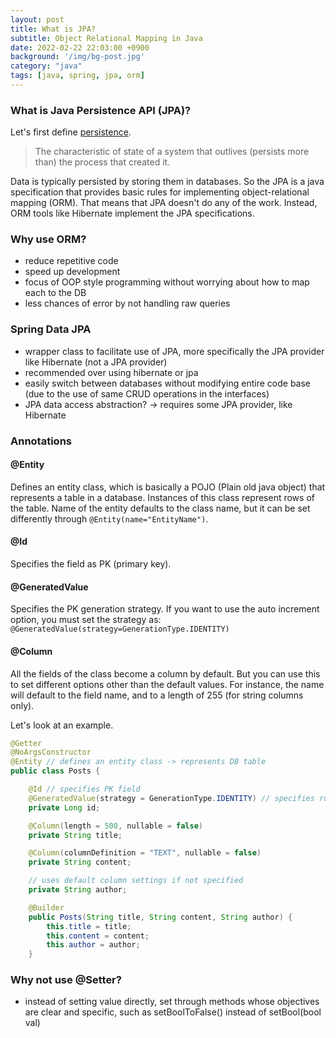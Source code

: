 ```yaml
---
layout: post
title: What is JPA?
subtitle: Object Relational Mapping in Java
date: 2022-02-22 22:03:00 +0900
background: '/img/bg-post.jpg'
category: "java"
tags: [java, spring, jpa, orm]
---
```


### What is Java Persistence API (JPA)?
Let's first define [persistence](https://en.wikipedia.org/wiki/Persistence_(computer_science)).
> The characteristic of state of a system that outlives (persists more than) the process that created it. 

Data is typically persisted by storing them in databases. So the JPA is a java specification that provides basic rules for implementing object-relational mapping (ORM). That means that JPA doesn't do any of the work. Instead, ORM tools like Hibernate implement the JPA specifications. 

### Why use ORM?
* reduce repetitive code
* speed up development
* focus of OOP style programming without worrying about how to map each to the DB
* less chances of error by not handling raw queries

### Spring Data JPA
* wrapper class to facilitate use of JPA, more specifically the JPA provider like Hibernate (not a JPA provider)
* recommended over using hibernate or jpa
* easily switch between databases without modifying entire code base (due to the use of same CRUD operations in the interfaces)
* JPA data access abstraction? -> requires some JPA provider, like Hibernate

### Annotations
#### @Entity
Defines an entity class, which is basically a POJO (Plain old java object) that represents a table in a database. Instances of this class represent rows of the table. Name of the entity defaults to the class name, but it can be set differently through `@Entity(name="EntityName")`.

#### @Id
Specifies the field as PK (primary key).

#### @GeneratedValue
Specifies the PK generation strategy. If you want to use the auto increment option, you must set the strategy as:  
`@GeneratedValue(strategy=GenerationType.IDENTITY)`

#### @Column
All the fields of the class become a column by default. But you can use this to set different options other than the default values. For instance, the name will default to the field name, and to a length of 255 (for string columns only).


Let's look at an example.
```java
@Getter
@NoArgsConstructor
@Entity // defines an entity class -> represents DB table
public class Posts {

    @Id // specifies PK field
    @GeneratedValue(strategy = GenerationType.IDENTITY) // specifies rule for PK generation. IDENTITY -> auto increment option
    private Long id;

    @Column(length = 500, nullable = false)
    private String title;

    @Column(columnDefinition = "TEXT", nullable = false)
    private String content;

    // uses default column settings if not specified
    private String author;

    @Builder
    public Posts(String title, String content, String author) {
        this.title = title;
        this.content = content;
        this.author = author;
    }
```

### Why not use @Setter?
* instead of setting value directly, set through methods whose objectives are clear and specific, such as setBoolToFalse() instead of setBool(bool val)


